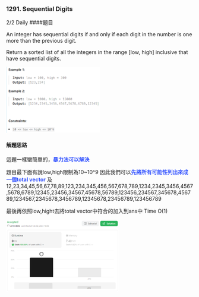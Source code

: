 ### 1291. Sequential Digits
2/2 Daily
####題目

An integer has sequential digits if and only if each digit in the number is one more than the previous digit.

Return a sorted list of all the integers in the range [low, high] inclusive that have sequential digits.
                       
<img src="InputExample.png" width="50%">


#### 解題思路

這題一樣蠻簡單的，<font color="#3353FF">**暴力法可以解決**</font>

題目最下面有說low,high限制為10~10^9
因此我們可以<font color="#3353FF">**先將所有可能性列出來成一個total vector**</font>
及12,23,34,45,56,67,78,89,123,234,345,456,567,678,789,1234,2345,3456,4567,5678,6789,12345,23456,34567,45678,56789,123456,234567,345678,456789,1234567,2345678,3456789,12345678,23456789,123456789
    
最後再依照low,hight去將total vector中符合的加入到ans中
Time O(1)

<img src="Result.png" width="60%">
